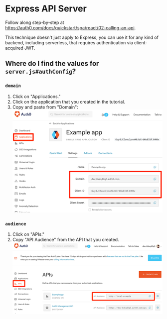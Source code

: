 # Express API Server

Follow along step-by-step at
<https://auth0.com/docs/quickstart/spa/react/02-calling-an-api>.

This technique doesn't just apply to Express, you can use it for any kind of
backend, including serverless, that requires authentication via client-acquired
JWT.

## Where do I find the values for `server.js#authConfig`?

### `domain`

1. Click on "Applications."
1. Click on the application that you created in the tutorial.
1. Copy and paste from "Domain":
   ![Screenshot showing application detail](../docs/auth_config_01.png)

### `audience`

1. Click on "APIs."
1. Copy "API Audience" from the API that you created.
   ![Screenshot showing application detail](../docs/auth_config_02.png)

